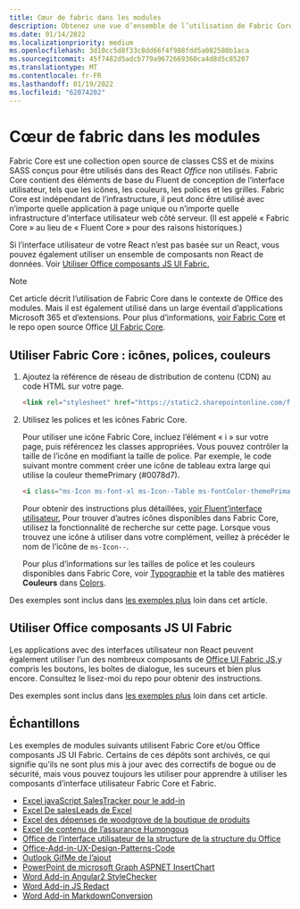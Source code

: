 ```yaml
---
title: Cœur de fabric dans les modules
description: Obtenez une vue d’ensemble de l’utilisation de Fabric Core et des composants de l’interface utilisateur fabric dans Office des composants.
ms.date: 01/14/2022
ms.localizationpriority: medium
ms.openlocfilehash: 3d10cc5d8f33c8dd66f4f988fdd5a082580b1aca
ms.sourcegitcommit: 45f7482d5adcb779a9672669360ca4d8d5c85207
ms.translationtype: MT
ms.contentlocale: fr-FR
ms.lasthandoff: 01/19/2022
ms.locfileid: "62074202"
---
```

# <a name="fabric-core-in-office-add-ins"></a>Cœur de fabric dans les modules

Fabric Core est une collection open source de classes CSS et de mixins SASS conçus pour être utilisés dans des React *Office* non utilisés. Fabric Core contient des éléments de base du Fluent de conception de l’interface utilisateur, tels que les icônes, les couleurs, les polices et les grilles. Fabric Core est indépendant de l’infrastructure, il peut donc être utilisé avec n’importe quelle application à page unique ou n’importe quelle infrastructure d’interface utilisateur web côté serveur. (Il est appelé « Fabric Core » au lieu de « Fluent Core » pour des raisons historiques.)

Si l’interface utilisateur de votre React n’est pas basée sur un React, vous pouvez également utiliser un ensemble de composants non React de données. Voir [Utiliser Office composants JS UI Fabric.](#use-office-ui-fabric-js-components)

> [!NOTE]
> Cet article décrit l’utilisation de Fabric Core dans le contexte de Office des modules. Mais il est également utilisé dans un large éventail d’applications Microsoft 365 et d’extensions. Pour plus d’informations, [voir Fabric Core](https://developer.microsoft.com/fluentui#/get-started/web#fabric-core) et le repo open source Office [UI Fabric Core](https://github.com/OfficeDev/office-ui-fabric-core).

## <a name="use-fabric-core-icons-fonts-colors"></a>Utiliser Fabric Core : icônes, polices, couleurs

1. Ajoutez la référence de réseau de distribution de contenu (CDN) au code HTML sur votre page.

    ```html
    <link rel="stylesheet" href="https://static2.sharepointonline.com/files/fabric/office-ui-fabric-core/9.6.1/css/fabric.min.css">
    ```

2. Utilisez les polices et les icônes Fabric Core.

    Pour utiliser une icône Fabric Core, incluez l’élément « i » sur votre page, puis référencez les classes appropriées. Vous pouvez contrôler la taille de l’icône en modifiant la taille de police. Par exemple, le code suivant montre comment créer une icône de tableau extra large qui utilise la couleur themePrimary (#0078d7).

    ```html
    <i class="ms-Icon ms-font-xl ms-Icon--Table ms-fontColor-themePrimary"></i>
    ```

    Pour obtenir des instructions plus détaillées, [voir Fluent’interface utilisateur.](https://developer.microsoft.com/fluentui#/styles/web/icons) Pour trouver d’autres icônes disponibles dans Fabric Core, utilisez la fonctionnalité de recherche sur cette page. Lorsque vous trouvez une icône à utiliser dans votre complément, veillez à précéder le nom de l’icône de `ms-Icon--`.

    Pour plus d’informations sur les tailles de police et les couleurs disponibles dans Fabric Core, voir [Typographie](https://developer.microsoft.com/fluentui#/styles/web/typography) et la table des matières **Couleurs** dans [Colors](https://developer.microsoft.com/fluentui#/styles/web/colors).

Des exemples sont inclus dans [les exemples plus](#samples) loin dans cet article.

## <a name="use-office-ui-fabric-js-components"></a>Utiliser Office composants JS UI Fabric

Les applications avec des interfaces utilisateur non React peuvent également utiliser l’un des nombreux composants de [Office UI Fabric JS,](https://github.com/OfficeDev/office-ui-fabric-js)y compris les boutons, les boîtes de dialogue, les suceurs et bien plus encore. Consultez le lisez-moi du repo pour obtenir des instructions.

Des exemples sont inclus dans [les exemples plus](#samples) loin dans cet article.

## <a name="samples"></a>Échantillons

Les exemples de modules suivants utilisent Fabric Core et/ou Office composants JS UI Fabric. Certains de ces dépôts sont archivés, ce qui signifie qu’ils ne sont plus mis à jour avec des correctifs de bogue ou de sécurité, mais vous pouvez toujours les utiliser pour apprendre à utiliser les composants d’interface utilisateur Fabric Core et Fabric.

- [Excel javaScript SalesTracker pour le add-in](https://github.com/OfficeDev/Excel-Add-in-JavaScript-SalesTracker)
- [Excel De salesLeads de Excel](https://github.com/OfficeDev/Excel-Add-in-SalesLeads)
- [Excel des dépenses de woodgrove de la boutique de produits](https://github.com/OfficeDev/Excel-Add-in-WoodGrove-Expense-Trends)
- [Excel de contenu de l’assurance Humongous](https://github.com/OfficeDev/Excel-Content-Add-in-Humongous-Insurance)
- [Office de l’interface utilisateur de la structure de la structure du Office](https://github.com/OfficeDev/Office-Add-in-Fabric-UI-Sample)
- [Office-Add-in-UX-Design-Patterns-Code](https://github.com/OfficeDev/Office-Add-in-UX-Design-Patterns-Code)
- [Outlook GifMe de l’ajout](https://github.com/OfficeDev/Outlook-Add-in-GifMe)
- [PowerPoint de microsoft Graph ASPNET InsertChart](https://github.com/OfficeDev/PowerPoint-Add-in-Microsoft-Graph-ASPNET-InsertChart)
- [Word Add-in Angular2 StyleChecker](https://github.com/OfficeDev/Word-Add-in-Angular2-StyleChecker)
- [Word Add-in JS Redact](https://github.com/OfficeDev/Word-Add-in-JS-Redact)
- [Word Add-in MarkdownConversion](https://github.com/OfficeDev/Word-Add-in-MarkdownConversion)
